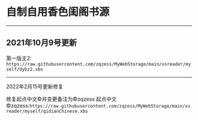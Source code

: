 # 自制自用香色闺阁书源

-----------------
2021年10月9号更新
------------

第一版主2: 
``https://raw.githubusercontent.com/zqzess/MyWebStorage/main/xsreader/myself/dybz2.xbs``

------
2022年2月15号更新修复

修复起点中文©并变更备注为©zqzess
起点中文©zqzess:``https://raw.githubusercontent.com/zqzess/MyWebStorage/main/xsreader/myself/qidianChinese.xbs``
